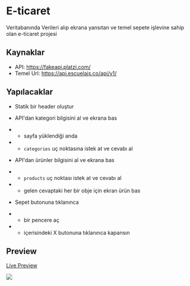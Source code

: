 # E-ticaret

Veritabanında Verileri alıp ekrana yansıtan
ve temel sepete işlevine sahip olan e-ticaret projesi

## Kaynaklar

- API: https://fakeapi.platzi.com/
- Temel Url: https://api.escuelajs.co/api/v1/

## Yapılacaklar

- Statik bir header oluştur

- API'dan kategori bilgisini al ve ekrana bas
- - sayfa yüklendiği anda
- - `categories` uç noktasına istek at ve cevabı al

- API'dan ürünler bilgisini al ve ekrana bas
- - `products` uç noktası istek at ve cevabı al
- - gelen cevaptaki her bir obje için ekran ürün bas

- Sepet butonuna tıklanınca
- - bir pencere aç
- - içerisindeki X butonuna tıklanınca kapansın


## Preview
[Live Preview](https://simple-e-ticaret.netlify.app/)

<img src="https://user-images.githubusercontent.com/109925130/224724322-ca469732-d327-40aa-9b89-b34799e40b6c.gif" >

